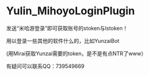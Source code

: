 # Yulin_MihoyoLoginPlugin

发送“米哈游登录”即可获取账号的stoken与lstoken！

用以登录一些其他的软件什么的，比如YunzaiBot

(用Mirai获取Yunzai需要的token，是不是有点NTR了www）

有疑问可以联系QQ：739549669
